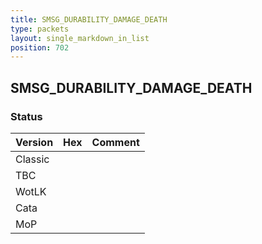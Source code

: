 ```yaml
---
title: SMSG_DURABILITY_DAMAGE_DEATH
type: packets
layout: single_markdown_in_list
position: 702
---
```


## SMSG_DURABILITY_DAMAGE_DEATH

### Status

Version | Hex | Comment
---------- | ---------- | ---------- 
Classic |  |  
TBC |  |  
WotLK |  |  
Cata |  |  
MoP |  |  